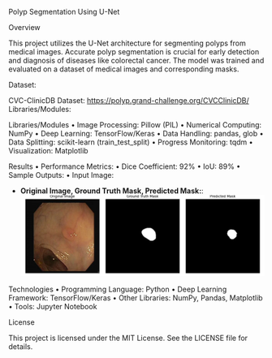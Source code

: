 Polyp Segmentation Using U-Net

Overview

This project utilizes the U-Net architecture for segmenting polyps from medical images. Accurate polyp segmentation is crucial for early detection and diagnosis of diseases like colorectal cancer. The model was trained and evaluated on a dataset of medical images and corresponding masks.

Dataset:

CVC-ClinicDB Dataset: https://polyp.grand-challenge.org/CVCClinicDB/
Libraries/Modules:

Libraries/Modules
	•	Image Processing: Pillow (PIL)
	•	Numerical Computing: NumPy
	•	Deep Learning: TensorFlow/Keras
	•	Data Handling: pandas, glob
	•	Data Splitting: scikit-learn (train_test_split)
	•	Progress Monitoring: tqdm
	•	Visualization: Matplotlib




Results
	•	Performance Metrics:
	•	Dice Coefficient: 92%
	•	IoU: 89%
	•	Sample Outputs:
	•	Input Image:


 - **Original Image, Ground Truth Mask, Predicted Mask:**:
  ![Input Image](results/1.png "Sample output")

Technologies
	•	Programming Language: Python
	•	Deep Learning Framework: TensorFlow/Keras
	•	Other Libraries: NumPy, Pandas, Matplotlib
	•	Tools: Jupyter Notebook

License

This project is licensed under the MIT License. See the LICENSE file for details.

